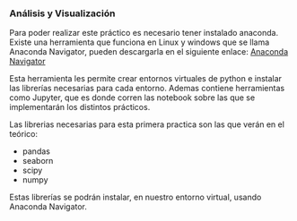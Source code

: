 ### Análisis y Visualización


Para poder realizar este práctico es necesario tener instalado anaconda.
Existe una herramienta que funciona en Linux y windows que se llama Anaconda Navigator,
pueden descargarla en el siguiente enlace: [Anaconda Navigator](https://www.anaconda.com/distribution/ "Anaconda Navigator")


Esta herramienta les permite crear entornos virtuales de python e instalar las librerías
necesarias para cada entorno. Ademas contiene herramientas como Jupyter, que es donde
corren las notebook sobre las que se implementarán los distintos prácticos.


Las librerias necesarias para esta primera practica son las que verán en el teórico:
 - pandas
 - seaborn
 - scipy
 - numpy


Estas librerías se podrán instalar, en nuestro entorno virtual, usando Anaconda Navigator.